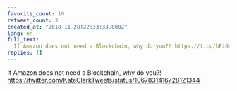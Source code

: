 ```yaml
---
favorite_count: 10
retweet_count: 3
created_at: "2018-11-28T22:33:33.000Z"
lang: en
full_text:
  If Amazon does not need a Blockchain, why do you?! https://t.co/hEiGH7P36q
replies: []
---
```


If Amazon does not need a Blockchain, why do you?!
<https://twitter.com/KateClarkTweets/status/1067831416728121344>
